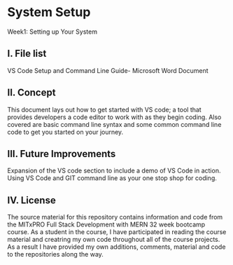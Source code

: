 # System Setup
Week1: Setting up Your System

I. File list
------------
VS Code Setup and Command Line Guide-  Microsoft Word Document

II. Concept
----------
This document lays out how to get started with VS code; a tool that provides developers a code editor to work with as they begin coding.
Also covered are basic command line syntax and some common command line code to get you started on your journey. 

III. Future Improvements
----------
Expansion of the VS code section to include a demo of VS Code in action. Using VS Code and GIT command line as your one stop shop for coding.

IV.  License
----------
The source material for this repository contains information and code from the MITxPRO Full Stack Development with MERN 32 week bootcamp course.
As a student in the course, I have participated in reading the course material and creatring my own code throughout all of the course projects. As a result I have provided my own additions, comments, material and code to the repositories along the way.
